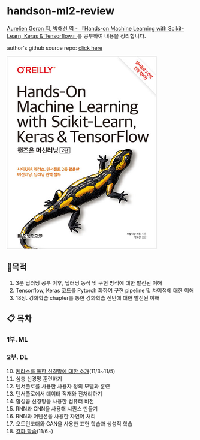 # handson-ml2-review
<a href="https://www.hanbit.co.kr/media/books/book_view.html?p_code=B7033438574">Aurelien Geron 저, 박해선 역 - 『Hands-on Machine Learning with Scikit-Learn, Keras & Tensorflow』</a>를 공부하여 내용을 정리합니다.

author's github source repo: <a href="https://github.com/ageron/handson-ml2">click here</a>

![bookcover](img/bookcover.jpg)





## :dart: ​목적

1. 3분 딥러닝 공부 이후, 딥러닝 동작 및 구현 방식에 대한 발전된 이해
2. Tensorflow, Keras 코드를 Pytorch 화하여 구현 pipeline 및 차이점에 대한 이해 
3. 18장. 강화학습 chapter를 통한 강화학습 전반에 대한 발전된 이해 



## :clipboard: 목차

### 1부. ML

### 2부. DL

10. <a href="https://github.com/JerryKwon/handson-ml2-review/blob/main/part2.%20DL/10.%20%EC%BC%80%EB%9D%BC%EC%8A%A4%EB%A5%BC%20%EC%82%AC%EC%9A%A9%ED%95%9C%20%EC%9D%B8%EA%B3%B5%20%EC%8B%A0%EA%B2%BD%EB%A7%9D%20%EC%86%8C%EA%B0%9C/10.%20%EC%BC%80%EB%9D%BC%EC%8A%A4%EB%A5%BC%20%EC%82%AC%EC%9A%A9%ED%95%9C%20%EC%9D%B8%EA%B3%B5%20%EC%8B%A0%EA%B2%BD%EB%A7%9D%20%EC%86%8C%EA%B0%9C.ipynb">케라스를 통한 신경망에 대한 소개</a>(11/3~11/5)
11. 심층 신경망 훈련하기
12. 텐서플로를 사용한 사용자 정의 모델과 훈련
13. 텐서플로에서 데이터 적재와 전처리하기
14. 합성곱 신경망을 사용한 컴퓨터 비전
15. RNN과 CNN을 사용해 시퀀스 만들기
16. RNN과 어텐션을 사용한 자연어 처리
17. 오토인코더와 GAN을 사용한 표현 학습과 생성적 학습
18. <a href="https://github.com/JerryKwon/handson-ml2-review/blob/main/part2.%20DL/18.%20%EA%B0%95%ED%99%94%20%ED%95%99%EC%8A%B5/18.%20%EA%B0%95%ED%99%94%20%ED%95%99%EC%8A%B5.ipynb">강화 학습</a>(11/6~) 